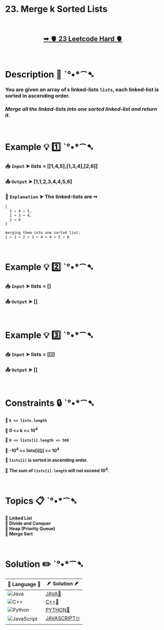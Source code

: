 # 23. Merge k Sorted Lists

</br>

<h2 align="center"> 

<a href="https://leetcode.com/problems/merge-k-sorted-lists/description/"><strong>➥ 🫀 23 Leetcode Hard 🫀 </strong></a>
</h2> 

</br>

# Description 📜 ˋ°•*⁀➷

### You are given an array of `k` linked-lists `lists`, each linked-list is sorted in ascending order.

### *Merge all the linked-lists into one sorted linked-list and return it*.

</br>

# Example 💡 1️⃣ ˋ°•*⁀➷

  ### 📥 `Input`  ➤ lists = [[1,4,5],[1,3,4],[2,6]]

  ### 📤 `Output`  ➤ [1,1,2,3,4,4,5,6]

  ### 🔦 `Explanation`  ➤  The linked-lists are ➺

    [
      1 ➺ 4 ➺ 5,
      1 ➺ 3 ➺ 4,
      2 ➺ 6
    ]

    merging them into one sorted list:
    1 ➺ 1 ➺ 2 ➺ 3 ➺ 4 ➺ 4 ➺ 5 ➺ 6

</br>

# Example 💡 2️⃣ ˋ°•*⁀➷

  ### 📥 `Input` ➤ lists = []

  ### 📤 `Output`  ➤ []


</br>

# Example 💡 3️⃣ ˋ°•*⁀➷

  ### 📥 `Input` ➤ lists = [[]]

  ### 📤 `Output`  ➤ []

</br>

# Constraints 🔒 ˋ°•*⁀➷

🔹 **`k == lists.length`** </br>

🔹 **0 <= k <= 10<sup>4</sup>** </br>

🔹 **`0 <= lists[i].length <= 500`** </br>

🔹 **-10<sup>4</sup> <= lists[i][j] <= 10<sup>4</sup>** </br>

🔹 **`lists[i]` is sorted in ascending order.** </br>

🔹 **The sum of `lists[i].length` will not exceed 10<sup>4</sup>.** </br>

</br>

# Topics 📋 ˋ°•*⁀➷

🔸 **Linked List**  </br>
🔸 **Divide and Conquer**  </br>
🔸 **Heap (Priority Queue)**  </br>
🔸 **Merge Sort**  </br>

</br>

# Solution ✏️ ˋ°•*⁀➷

| 📒 Language 📒  | 🪶 Solution 🪶 |
| ------------- | ------------- |
|  ![Java](https://img.shields.io/badge/java-%23ED8B00.svg?style=for-the-badge&logo=openjdk&logoColor=white)  | [JAVA🍁](https://github.com/Prakhar-002/LEETCODE/blob/main/%F0%9F%8E%AD%20LEVEL%20wise%20que%20with%20solution%20%F0%9F%8E%AF/%F0%9F%AB%80%20Hard%20%F0%9F%AB%80/%F0%9F%AB%80%20Hard%2023.%20Merge%20k%20Sorted%20Lists%20%E2%98%83%EF%B8%8F%20%F0%9F%8D%81%20%F0%9F%8D%B0%20%F0%9F%8E%B2/%F0%9F%8D%81JAVA%20-%2023.%20Merge%20k%20Sorted%20Lists.java) |
|  ![C++](https://img.shields.io/badge/c++-%2300599C.svg?style=for-the-badge&logo=c%2B%2B&logoColor=white)  | [C++🎲](https://github.com/Prakhar-002/LEETCODE/blob/main/%F0%9F%8E%AD%20LEVEL%20wise%20que%20with%20solution%20%F0%9F%8E%AF/%F0%9F%AB%80%20Hard%20%F0%9F%AB%80/%F0%9F%AB%80%20Hard%2023.%20Merge%20k%20Sorted%20Lists%20%E2%98%83%EF%B8%8F%20%F0%9F%8D%81%20%F0%9F%8D%B0%20%F0%9F%8E%B2/%F0%9F%8E%B2CPP%20-%2023.%20Merge%20k%20Sorted%20Lists.cpp)  |
|  ![Python](https://img.shields.io/badge/python-3670A0?style=for-the-badge&logo=python&logoColor=ffdd54)    | [PYTHON🍰](https://github.com/Prakhar-002/LEETCODE/blob/main/%F0%9F%8E%AD%20LEVEL%20wise%20que%20with%20solution%20%F0%9F%8E%AF/%F0%9F%AB%80%20Hard%20%F0%9F%AB%80/%F0%9F%AB%80%20Hard%2023.%20Merge%20k%20Sorted%20Lists%20%E2%98%83%EF%B8%8F%20%F0%9F%8D%81%20%F0%9F%8D%B0%20%F0%9F%8E%B2/%F0%9F%8D%B0PYTHON%20-%2023.%20Merge%20k%20Sorted%20Lists.py) |
| ![JavaScript](https://img.shields.io/badge/javascript-%23323330.svg?style=for-the-badge&logo=javascript&logoColor=%23F7DF1E)   | [JAVASCRIPT☃️](https://github.com/Prakhar-002/LEETCODE/blob/main/%F0%9F%8E%AD%20LEVEL%20wise%20que%20with%20solution%20%F0%9F%8E%AF/%F0%9F%AB%80%20Hard%20%F0%9F%AB%80/%F0%9F%AB%80%20Hard%2023.%20Merge%20k%20Sorted%20Lists%20%E2%98%83%EF%B8%8F%20%F0%9F%8D%81%20%F0%9F%8D%B0%20%F0%9F%8E%B2/%E2%98%83%EF%B8%8FJAVASCRIPT%20-%2023.%20Merge%20k%20Sorted%20Lists.js) |

